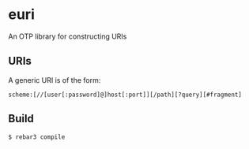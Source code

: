 # euri

An OTP library for constructing URIs

## URIs

A generic URI is of the form:

    scheme:[//[user[:password]@]host[:port]][/path][?query][#fragment]

## Build

    $ rebar3 compile
